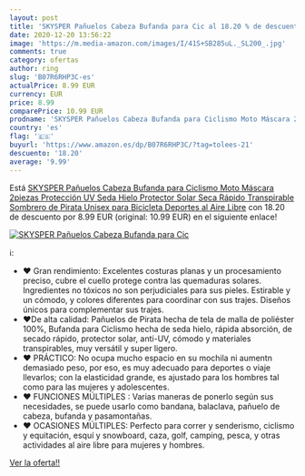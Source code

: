 ```yaml
---
layout: post
title: 'SKYSPER Pañuelos Cabeza Bufanda para Cic al 18.20 % de descuento'
date: 2020-12-20 13:56:22
image: 'https://m.media-amazon.com/images/I/41S+SB285uL._SL200_.jpg'
comments: true
category: ofertas
author: ring
slug: 'B07R6RHP3C-es'
actualPrice: 8.99 EUR
currency: EUR
price: 8.99
comparePrice: 10.99 EUR
prodname: 'SKYSPER Pañuelos Cabeza Bufanda para Ciclismo Moto Máscara 2piezas Protección UV Seda Hielo Protector Solar Seca Rápido Transpirable Sombrero de Pirata Unisex para Bicicleta Deportes al Aire Libre'
country: 'es'
flag: '🇪🇸'
buyurl: 'https://www.amazon.es/dp/B07R6RHP3C/?tag=tolees-21'
descuento: '18.20'
average: '9.99'
---
```


Está [SKYSPER Pañuelos Cabeza Bufanda para Ciclismo Moto Máscara 2piezas Protección UV Seda Hielo Protector Solar Seca Rápido Transpirable Sombrero de Pirata Unisex para Bicicleta Deportes al Aire Libre](https://www.amazon.es/dp/B07R6RHP3C/?tag=tolees-21) con 18.20 de descuento por 8.99 EUR (original: 10.99 EUR) en el siguiente enlace!

[![SKYSPER Pañuelos Cabeza Bufanda para Cic](https://m.media-amazon.com/images/I/41S+SB285uL._SL200_.jpg)](https://www.amazon.es/dp/B07R6RHP3C/?tag=tolees-21)

ℹ️:

- ❤ Gran rendimiento: Excelentes costuras planas y un procesamiento preciso, cubre el cuello protege contra las quemaduras solares. Ingredientes no tóxicos no son perjudiciales para sus pieles. Estirable y un cómodo, y colores diferentes para coordinar con sus trajes. Diseños únicos para complementar sus trajes.
- ❤️De alta calidad: Pañuelos de Pirata hecha de tela de malla de poliéster 100%, Bufanda para Ciclismo hecha de seda hielo, rápida absorción, de secado rápido, protector solar, anti-UV, cómodo y materiales transpirables, muy versátil y super ligero.
- ❤ PRÁCTICO: No ocupa mucho espacio en su mochila ni aumentn demasiado peso, por eso, es muy adecuado para deportes o viaje llevarlos; con la elasticidad grande, es ajustado para los hombres tal como para las mujeres y adolescentes.
- ❤ FUNCIONES MÚLTIPLES : Varias maneras de ponerlo según sus necesidades, se puede usarlo como bandana, balaclava, pañuelo de cabeza, bufanda y pasamontañas.
- ❤ OCASIONES MÚLTIPLES: Perfecto para correr y senderismo, ciclismo y equitación, esquí y snowboard, caza, golf, camping, pesca, y otras actividades al aire libre para mujeres y hombres.

[Ver la oferta!!](https://www.amazon.es/dp/B07R6RHP3C/?tag=tolees-21)
